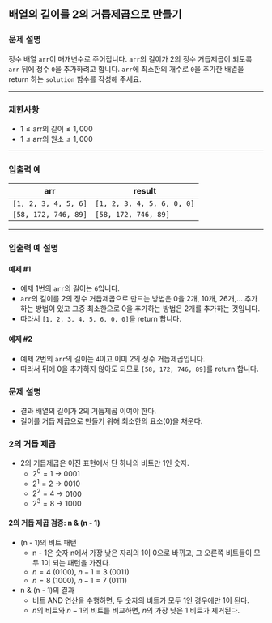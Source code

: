 ## 배열의 길이를 2의 거듭제곱으로 만들기

### 문제 설명
정수 배열 `arr`이 매개변수로 주어집니다. `arr`의 길이가 2의 정수 거듭제곱이 되도록 `arr` 뒤에 정수 `0`을 추가하려고 합니다. `arr`에 최소한의 개수로 `0`을 추가한 배열을 return 하는 `solution` 함수를 작성해 주세요.

---

### 제한사항
- $1 \leq \text{arr의 길이} \leq 1,000$
- $1 \leq \text{arr의 원소} \leq 1,000$

---

### 입출력 예

| arr                  | result                     |
|----------------------|----------------------------|
| `[1, 2, 3, 4, 5, 6]` | `[1, 2, 3, 4, 5, 6, 0, 0]` |
| `[58, 172, 746, 89]` | `[58, 172, 746, 89]`       |

---

### 입출력 예 설명

#### 예제 #1
- 예제 1번의 `arr`의 길이는 `6`입니다.
- `arr`의 길이를 2의 정수 거듭제곱으로 만드는 방법은 0을 2개, 10개, 26개,... 추가하는 방법이 있고 그중 최소한으로 0을 추가하는 방법은 2개를 추가하는 것입니다.
- 따라서 `[1, 2, 3, 4, 5, 6, 0, 0]`을 return 합니다.

#### 예제 #2
- 예제 2번의 `arr`의 길이는 `4`이고 이미 2의 정수 거듭제곱입니다.
- 따라서 뒤에 0을 추가하지 않아도 되므로 `[58, 172, 746, 89]`를 return 합니다.
### 문제 설명
- 결과 배열의 길이가 2의 거듭제곱 이여야 한다.
- 길이를 거듭 제곱으로 만들기 위해 최소한의 요소(0)을 채운다.
### 2의 거듭 제곱
- 2의 거듭제곱은 이진 표현에서 단 하나의 비트만 1인 숫자.
  - $2^0 = 1$ → 0001
  - $2^1 = 2$ → 0010
  - $2^2 = 4$ → 0100
  - $2^3 = 8$ → 1000
#### 2의 거듭 제곱 검증: n & (n - 1)
- (n - 1)의 비트 패턴
  - n - 1은 숫자 n에서 가장 낮은 자리의 1이 0으로 바뀌고, 그 오른쪽 비트들이 모두 1이 되는 패턴을 가진다.
  - $n = 4$ (0100), $n - 1 = 3$ (0011)
  - $n = 8$ (1000), $n - 1 = 7$ (0111)
- n & (n - 1)의 결과
  - 비트 AND 연산을 수행하면, 두 숫자의 비트가 모두 1인 경우에만 1이 된다.
  - $n$의 비트와 $n - 1$의 비트를 비교하면, $n$의 가장 낮은 1 비트가 제거된다.
